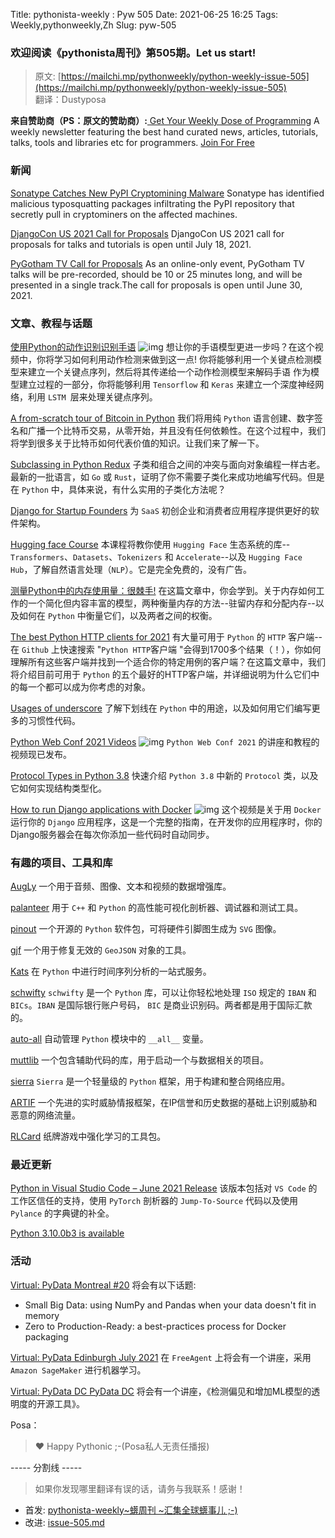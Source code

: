Title: pythonista-weekly : Pyw 505
Date: 2021-06-25 16:25
Tags: Weekly,pythonweekly,Zh 
Slug: pyw-505

### 欢迎阅读《pythonista周刊》第505期。Let us start!


>原文: [https://mailchi.mp/pythonweekly/python-weekly-issue-505](https://mailchi.mp/pythonweekly/python-weekly-issue-505)  
>翻译：Dustyposa

**来自赞助商（PS：原文的赞助商）:**[
Get Your Weekly Dose of Programming](https://www.programmerweekly.com/?utm_source=pwad&utm_medium=newsletter)
A weekly newsletter featuring the best hand curated news, articles, tutorials, talks, tools and libraries etc for programmers. [Join For Free](https://www.programmerweekly.com/?utm_source=pwad&utm_medium=newsletter)

### 新闻


[Sonatype Catches New PyPI Cryptomining Malware](https://blog.sonatype.com/sonatype-catches-new-pypi-cryptomining-malware-via-automated-detection)
Sonatype has identified malicious typosquatting packages infiltrating the PyPI repository that secretly pull in cryptominers on the affected machines.

[DjangoCon US 2021 Call for Proposals](https://www.papercall.io/djangocon-us-2021)
DjangoCon US 2021 call for proposals for talks and tutorials is open until July 18, 2021.

[PyGotham TV Call for Proposals](https://cfp.pygotham.tv/)
As an online-only event, PyGotham TV talks will be pre-recorded, should be 10 or 25 minutes long, and will be presented in a single track.The call for proposals is open until June 30, 2021.

### 文章、教程与话题

[使用Python的动作识别识别手语](https://www.youtube.com/watch?v=doDUihpj6ro) ![img](https://mcusercontent.com/e2e180baf855ac797ef407fc7/images/af76283a-6e65-436c-967a-900427cf6399.png)
想让你的手语模型更进一步吗？在这个视频中，你将学习如何利用动作检测来做到这一点! 你将能够利用一个关键点检测模型来建立一个关键点序列，然后将其传递给一个动作检测模型来解码手语 作为模型建立过程的一部分，你将能够利用 `Tensorflow` 和 `Keras` 来建立一个深度神经网络，利用 `LSTM `层来处理关键点序列。

[A from-scratch tour of Bitcoin in Python](https://karpathy.github.io/2021/06/21/blockchain/)
我们将用纯 `Python` 语言创建、数字签名和广播一个比特币交易，从零开始，并且没有任何依赖性。在这个过程中，我们将学到很多关于比特币如何代表价值的知识。让我们来了解一下。

[Subclassing in Python Redux](https://hynek.me/articles/python-subclassing-redux/)
子类和组合之间的冲突与面向对象编程一样古老。最新的一批语言，如 `Go` 或 `Rust`，证明了你不需要子类化来成功地编写代码。但是在 `Python` 中，具体来说，有什么实用的子类化方法呢？

[Django for Startup Founders](https://alexkrupp.typepad.com/sensemaking/2021/06/django-for-startup-founders-a-better-software-architecture-for-saas-startups-and-consumer-apps.html)
为 `SaaS` 初创企业和消费者应用程序提供更好的软件架构。

[Hugging face Course](https://huggingface.co/course/chapter1)
本课程将教你使用 `Hugging Face` 生态系统的库-- `Transformers`、`Datasets`、`Tokenizers` 和 `Accelerate`--以及 `Hugging Face Hub`，了解自然语言处理（`NLP`）。它是完全免费的，没有广告。

[测量Python中的内存使用量：很棘手!](https://pythonspeed.com/articles/measuring-memory-python/)
在这篇文章中，你会学到。关于内存如何工作的一个简化但内容丰富的模型，两种衡量内存的方法--驻留内存和分配内存--以及如何在 `Python` 中衡量它们，以及两者之间的权衡。

[The best Python HTTP clients for 2021](https://www.scrapingbee.com/blog/best-python-http-clients/)
有大量可用于 `Python` 的 `HTTP` 客户端--在 `Github` 上快速搜索 "`Python HTTP`客户端 "会得到1700多个结果（！），你如何理解所有这些客户端并找到一个适合你的特定用例的客户端？在这篇文章中，我们将介绍目前可用于 `Python` 的五个最好的HTTP客户端，并详细说明为什么它们中的每一个都可以成为你考虑的对象。

[Usages of underscore](https://mathspp.com/blog/pydonts/usages-of-underscore)
了解下划线在 `Python` 中的用途，以及如何用它们编写更多的习惯性代码。

[Python Web Conf 2021 Videos](https://www.youtube.com/playlist?list=PLt4L3V8wVnF4iB8pGfkR7eozIJPwCM7vv) ![img](https://mcusercontent.com/e2e180baf855ac797ef407fc7/images/af76283a-6e65-436c-967a-900427cf6399.png)
`Python Web Conf 2021` 的讲座和教程的视频现已发布。

[Protocol Types in Python 3.8](https://auth0.com/blog/protocol-types-in-python/)
快速介绍 `Python 3.8` 中新的 `Protocol` 类，以及它如何实现结构类型化。

[How to run Django applications with Docker](https://www.youtube.com/watch?v=UV55ehkX16A) ![img](https://mcusercontent.com/e2e180baf855ac797ef407fc7/images/af76283a-6e65-436c-967a-900427cf6399.png)
这个视频是关于用 `Docker` 运行你的 `Django` 应用程序，这是一个完整的指南，在开发你的应用程序时，你的Django服务器会在每次你添加一些代码时自动同步。

### 有趣的项目、工具和库

[AugLy](https://github.com/facebookresearch/AugLy)
一个用于音频、图像、文本和视频的数据增强库。

[palanteer](https://github.com/dfeneyrou/palanteer)
用于 `C++` 和 `Python` 的高性能可视化剖析器、调试器和测试工具。

[pinout](https://github.com/j0ono0/pinout)
一个开源的 `Python` 软件包，可将硬件引脚图生成为 `SVG` 图像。

[gjf](https://github.com/yazeed44/gjf)
一个用于修复无效的 `GeoJSON` 对象的工具。

[Kats](https://facebookresearch.github.io/Kats/) 
在 `Python` 中进行时间序列分析的一站式服务。

[schwifty](https://github.com/mdomke/schwifty)
`schwifty` 是一个 `Python` 库，可以让你轻松地处理 `ISO` 规定的 `IBAN` 和 `BICs`。`IBAN` 是国际银行账户号码， `BIC` 是商业识别码。两者都是用于国际汇款的。

[auto-all](https://github.com/jongracecox/auto-all)
自动管理 `Python` 模块中的 `__all__` 变量。

[muttlib](https://github.com/MuttData/muttlib) 
一个包含辅助代码的库，用于启动一个与数据相关的项目。

[sierra](https://github.com/BrainStormYourWayIn/sierra)
`Sierra` 是一个轻量级的 `Python` 框架，用于构建和整合网络应用。

[ARTIF](https://github.com/CRED-CLUB/ARTIF)
一个先进的实时威胁情报框架，在IP信誉和历史数据的基础上识别威胁和恶意的网络流量。

[RLCard](https://github.com/datamllab/rlcard)
纸牌游戏中强化学习的工具包。

### 最近更新

[Python in Visual Studio Code – June 2021 Release](https://devblogs.microsoft.com/python/python-in-visual-studio-code-june-2021-release/)
该版本包括对 `VS Code` 的工作区信任的支持，使用 `PyTorch` 剖析器的 `Jump-To-Source` 代码以及使用 `Pylance` 的字典键的补全。

[Python 3.10.0b3 is available](https://pythoninsider.blogspot.com/2021/06/python-3100b3-is-available.html)

### 活动

[Virtual: PyData Montreal #20](https://www.meetup.com/PyData-MTL/events/278770112/) 
将会有以下话题:

- Small Big Data: using NumPy and Pandas when your data doesn't fit in memory
- Zero to Production-Ready: a best-practices process for Docker packaging


[Virtual: PyData Edinburgh July 2021](https://www.meetup.com/PyData-Edinburgh/events/278787661/)
在 `FreeAgent` 上将会有一个讲座，采用 `Amazon SageMaker` 进行机器学习。

[Virtual: PyData DC PyData DC](https://www.meetup.com/PyData-DC-Virtual/events/279002132/)
将会有一个讲座，《检测偏见和增加ML模型的透明度的开源工具》。


Posa：

> ❤️ Happy Pythonic ;-(Posa私人无责任播报)  


----- 分割线 -----

> 如果你发现哪里翻译有误的话，请务与我联系！感谢！




- 首发: [pythonista-weekly~蠎周刊 ~汇集全球蠎事儿 ;-)](http://weekly.pychina.org/python-weekly/pyw-505.html)
- 改进: [issue-505.md](https://github.com/PyChina/weekly/blob/master/content/python-weekly/issue%23505.md)


